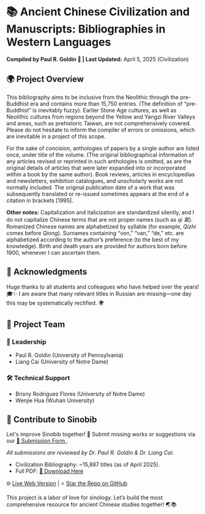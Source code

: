 <body>
    <div class="header">
        <h1>📚 Ancient Chinese Civilization and Manuscripts: Bibliographies in Western Languages</h1>
        <p>
            <strong>Compiled by Paul R. Goldin 📜 | Last Updated:</strong> April 5, 2025 (Civilization)<br>
        </p>
    </div>
    <div class="section">
        <h2>🌍 Project Overview</h2>
        <p>
            This bibliography aims to be inclusive from the Neolithic through the pre-Buddhist era and contains more than 15,750 entries.  
            <span class="highlight">(</span>The definition of “pre-Buddhist” is inevitably fuzzy<span class="highlight">)</span>.  
            Earlier Stone Age cultures, as well as Neolithic cultures from regions beyond the Yellow and Yangzi River Valleys and areas, such as prehistoric Taiwan, are not comprehensively covered.  
            Please do not hesitate to inform the compiler of errors or omissions, which are inevitable in a project of this scope.
        </p>
        <p>
            For the sake of concision, anthologies of papers by a single author are listed once, under title of the volume.  
            <span class="highlight">(</span>The original bibliographical information of any articles revised or reprinted in such anthologies is omitted, as are the original details of articles that were later expanded into or incorporated within a book by the same author<span class="highlight">)</span>.  
            Book reviews, articles in encyclopedias and newsletters, exhibition catalogues, and unscholarly works are not normally included.  
            The original publication date of a work that was subsequently translated or re-issued sometimes appears at the end of a citation in brackets <span class="highlight">[1995]</span>.
        </p>
        <p>
            <strong>Other notes:</strong> Capitalization and italicization are standardized silently, and I do not capitalize Chinese terms that are not proper names <span class="highlight">(</span>such as <em>qi 氣</em><span class="highlight">)</span>.  
            Romanized Chinese names are alphabetized by syllable <span class="highlight">(</span>for example, <em>Qizhi</em> comes before <em>Qiong</em><span class="highlight">)</span>.  
            Surnames containing “von,” “van,” “de,” etc. are alphabetized according to the author’s preference <span class="highlight">(</span>to the best of my knowledge<span class="highlight">)</span>.  
            Birth and death years are provided for authors born before 1900, whenever I can ascertain them.
        </p>
    </div>
    <div class="section">
        <h2>🙏 Acknowledgments</h2>
        <p>
            Huge thanks to all students and colleagues who have helped over the years! 🎓✨  
            I am aware that many relevant titles in Russian are missing—one day this may be systematically rectified. 🌍
        </p>
    </div>
    <div class="section">
        <h2>👥 Project Team</h2>
        <div>
            <h3>🌟 Leadership</h3>
            <ul>
                <li>Paul R. Goldin <span class="highlight">(</span>University of Pennsylvania<span class="highlight">)</span></li>
                <li>Liang Cai <span class="highlight">(</span>University of Notre Dame<span class="highlight">)</span></li>
            </ul>
        </div>
        <div style="margin-top: 20px;">
            <h3>🛠️ Technical Support</h3>
            <ul>
                <li>Brisny Rodriguez Flores <span class="highlight">(</span>University of Notre Dame<span class="highlight">)</span></li>
                <li>Wenjie Hua <span class="highlight">(</span>Wuhan University<span class="highlight">)</span></li>
            </ul>
        </div>
    </div>
    <div class="section">
        <h2>🤝 Contribute to Sinobib</h2>
        <p>
            Let's improve Sinobib together! 🌱 Submit missing works or suggestions via our  
            <a href="https://docs.google.com/forms/d/10T5sxXOfdBT3WyNwgKCL0MV9Fh8qvgmGbCLtaKqB3LM/viewform?hl=zh-cn" target="_blank">
                📩 Submission Form
            </a>.
        </p>
        <p>
            <em>All submissions are reviewed by Dr. Paul R. Goldin & Dr. Liang Cai.</em>
        </p>
        <ul>
            <li>Civilization Bibliography: ~15,887 titles <span class="highlight">(</span>as of April 2025<span class="highlight">)</span>.</li>
            <li>Full PDF: <a href="https://www.academia.edu/37490636/" target="_blank">📄 Download Here</a></li>
        </ul>
    </div>
    <div class="footer">
        <p>
            🌐 <a href="https://www.sinobib.com" target="_blank">Live Web Version</a> |  
            ⭐️ <a href="https://github.com/wjhuah/sinobib" target="_blank">Star the Repo on GitHub</a>
        </p>
        <p>
            This project is a labor of love for sinology. Let’s build the most comprehensive resource for ancient Chinese studies together! 🌏📚
        </p>
    </div>
</body>
